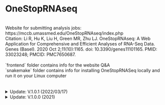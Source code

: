 # OneStopRNAseq
<br>
Website for submitting analysis jobs: https://mccb.umassmed.edu/OneStopRNAseq/index.php<br>
Citation: Li R, Hu K, Liu H, Green MR, Zhu LJ. OneStopRNAseq: A Web Application for Comprehensive and Efficient Analyses of RNA-Seq Data. Genes (Basel). 2020 Oct 2;11(10):1165. doi: 10.3390/genes11101165. PMID: 33023248; PMCID: PMC7650687.<br>
<br>
`frontend` folder contains info for the website Q&A<br>
`snakemake` folder contains info for installing OneStopRNASeq locally and run it on your Linux computer<br>
<br>
<br>
<details markdown="1">
<summary>Update: V.1.0.1 (2022/03/17)</summary>

1. add support site to Help tab.
</details>

<details markdown="1">
<summary>Update: V.1.0.0 (2021)</summary>

1. allow multiple GEO;
2. contrast/sample validator;
3. optimize result display;
4. email relay service changes;
5. update User's Guide;
6. update workflow image;
7. fix "go back" button.
</details>
